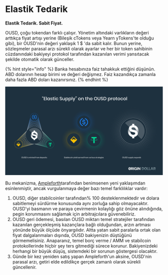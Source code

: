 # Elastik Tedarik

**Elastik Tedarik. Sabit Fiyat.**

OUSD, çoğu tokendan farklı çalışır. Yönetim altındaki varlıkların değeri arttıkça fiyat artışı yerine  \(Bileşik cTokens veya Yearn yTokens'te olduğu gibi\), bir OUSD'nin değeri yaklaşık 1 $ 'da sabit kalır. Bunun yerine, sözleşmeler parasal arzı sürekli olarak ayarlar ve her bir token sahibinin cüzdanındaki bakiyeyi protokol tarafından kazanılan verimi yansıtacak şekilde otomatik olarak günceller.

{% hint style="info" %}
Banka hesabınıza faiz tahakkuk ettiğini düşünün. ABD dolarının hesap birimi ve değeri değişmez. Faiz kazandıkça zamanla daha fazla ABD doları kazanırsınız.
{% endhint %}

![](../.gitbook/assets/ousd_docs_graphics_4.png)

Bu mekanizma, [Ampleforth](https://www.ampleforth.org/)tarafından benimsenen yeni yaklaşımdan esinlenmiştir, ancak vurgulanmaya değer bazı temel farklılıklar vardır:

1. OUSD, diğer stabilcoinler tarafından% 100 desteklenmektedir ve dolara sabitlemeyi sürdürme konusunda aynı zorluğa sahip olmayacaktır. OUSD'yi basmanın ve paraya çevirmenin kolaylığı göz önüne alındığında, pegin korunmasını sağlamak için arbitrajcılara güvenebiliriz.
2. OUSD geri ödemesi, basılan OUSD miktarı temel stratejiler tarafından kazanılan gerçekleşmiş kazançlara bağlı olduğundan, arzın artması yönünde büyük ölçüde önyargılıdır. Altta yatan sabit paralarla ortak olan fiyat dalgalanmaları dışında, OUSD bakiyenizin düştüğünü görmemelisiniz. Anaparanız, temel borç verme / AMM ve stabilcoin protokollerinde hiçbir şey ters gitmediği sürece korunur. Bakiyenizdeki herhangi bir büyük düşüş, sistemdeki bir sorunun göstergesi olacaktır.
3. Günde bir kez yeniden satış yapan Ampleforth'un aksine, OUSD'nin parasal arzı, getiri elde edildikçe gerçek zamanlı olarak sürekli güncellenir.

